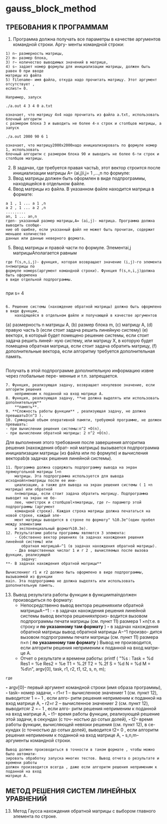 # gauss_block_method
## ТРЕБОВАНИЯ К ПРОГРАММАМ

1. Программа должна получать все параметры в качестве аргументов командной строки. Аргу-
    менты командной строки:

```
1) n– размерность матрицы,
2) m– размер блока,
3) r– количество выводимых значений в матрице,
4) s– задает номер формулы для инициализации матрицы, должен быть равен 0 при вводе
матрицы из файла
5) filename– имя файла, откуда надо прочитать матрицу. Этот аргумент отсутствует ,
еслиs!= 0.
```
```
Например, запуск
```
```
./a.out 4 3 4 0 a.txt
```
```
означает, что матрицу 4x4 надо прочитать из файла a.txt, использовать блочный алгоритм
с размером блока 3 и выводить не более 4-х строк и столбцов матрицы, а запуск
```
```
./a.out 2000 90 6 1
```
```
означает, что матрицу2000x2000надо инициализировать по формуле номер 1, использовать
блочный алгоритм с размером блока 90 и выводить не более 6-ти строк и столбцов матрицы.
```
2. В задачах, где требуется правая частьb, этот вектор строится после инициализации матрицы
    A= (ai,j)i,j= 1 ,...,n по формуле:
3. Ввод матрицы должен быть оформлен в виде подпрограммы, находящейся в отдельном файле.
4. Ввод матрицы из файла. В указанном файле находится матрица в формате:

```
a 1 , 1 ... a 1 ,n
a 2 , 1 ... a 2 ,n
.........
an, 1 ... an,n
гдеn- указанный размер матрицы,A= (ai,j)- матрица. Программа должна выводить сообще-
ние об ошибке, если указанный файл не может быть прочитан, содержит меньшее количество
данных или данные неверного формата.
```
5. Ввод матрицы и правой части по формуле. Элементai,j матрицыAполагается равным

```
где f(s,n,i,j)- функция, которая возвращает значение (i,j)-го элемента n×nматрицы по
формуле номерs(аргумент командной строки). Функция f(s,n,i,j)должна быть оформлена
в виде отдельной подпрограммы.
```
```
```
при s= 4
```

6. Решение системы (нахождение обратной матрицы) должно быть оформлено в виде функции,
    находящейся в отдельном файле и получающей в качестве аргументов

```
(a) размерность n матрицы A,
(b) размер блока m,
(c) матрицу A,
(d) правую часть b (если стоит задача решить линейную систему)
(e) векторx, в который будет помещено решение системы, если стоит задача решить линей-
ную систему, или матрицу X, в которую будет помещена обратная матрица, если стоит
задача обратить матрицу,
(f) дополнительные вектора, если алгоритму требуется дополнительная память.
```
```
Получать в этой подпрограмме дополнительную информацию извне через глобальные пере-
менные и т.п. запрещается.
```
7. Функция, реализующая задачу, возвращает ненулевое значение, если алгоритм решения
    неприменим к поданной на вход матрице A.
8. Функция, реализующая задачу, **не должна выделять или использовать дополнительную**
    **память**.
9. **Сложность работы функции** , реализующая задачу, не должна превышатьO(n^3 ).
10. Суммарный объем оперативной памяти, требуемой программе, не должен превышать:
- при вычислении решения системы:n^2 +O(n),
- при вычислении обратной матрицы: 2 n^2 +O(n).

```
Для выполнения этого требования после завершения алгоритма решения (нахождения обрат-
ной матрицы) вызывается подпрограмма инициализации матрицы (из файла или по формуле)
и вычисления вектораb(в задачах решения линейной системы).
```
11. Программа должна содержать подпрограмму вывода на экран прямоугольной матрицы l×n
    матрицы. Эта подпрограмма используется для вывода исходнойn×nматрицы после ее ини-
    циализации, а также для вывода на экран решения системы ( 1 ×n матрицы) или обратной
    n×nматрицы, если стоит задача обратить матрицу. Подпрограмма выводит на экран не бо-
    лее, чемrстрок и столбцовl×nматрицы, где r– параметр этой подпрограммы (аргумент
    командной строки). Каждая строка матрицы должна печататься на новой строке, каждый эле-
    мент матрицы выводится в строке по формату" %10.3e"(один пробел между элементами
    и экспоненциальный формат%10.3e).
12. Результатами работы программы являются 3 элемента:
    - Собственно вектор решенияx (в задачах нахождения решения линейной системы) или
       обратная матрицаA−^1 (в задачах нахождения обратной матрицы).
    - Два вещественных числаr 1 и r 2 , вычисляемых после вызова функции, реализующей
       задачу:
**- В задачах нахождения обратной матрицы**

Вычислениеr r1 и r2 должно быть оформлено в виде подпрограммы, вызываемой из функции
main. Эта подпрограмма не должна выделять или использовать дополнительную память.
```
13. Вывод результата работы функции в функцииmainдолжен производиться по формату:
    - Непосредственно вывод вектора решенияxили обратной матрицыA−^1 :
       **-** в задачах нахождения решения линейной системы вывод вектора решенияxпроиз-
          водится вызовом подпрограммы печати матрицы (см. пункт 11) размера 1 ×n(т.е. в
          строку и **по указанному там формату** )
       **-** в задачах нахождения обратной матрицы вывод обратной матрицы A−^1 произво-
          дится вызовом подпрограммы печати матрицы (см. пункт 11) размера n×n ( **по**
          **указанному там формату** )
Вывод не производится, если алгоритм решения неприменим к поданной на вход матри-
це A.
    - Отчет о результате и времени работы:
       printf (
       "%s : Task = %d Res1 = %e Res2 = %e T1 = %.2f T2 = %.2f S = %d N = %d M = %d\n",
       argv[0], task, r1, r2, t1, t2, s, n, m);

```
где
```
**-** argv[0]– первый аргумент командной строки (имя образа программы),
**-** task– номер задачи,
**-** r1=r 1 – вычисленное значениеr 1 (см. пункт 12), выводитсяr 1 =− 1 , если алго-
    ритм решения неприменим к поданной на вход матрице A,
**-** r2=r 2 – вычисленное значениеr 2 (см. пункт 12), выводитсяr 2 =− 1 , если алго-
    ритм решения неприменим к поданной на вход матрице A,
**-** t1– время работы функции, реализующей решение этой задачи, в секундах (с точ-
    ностью до сотых долей),
**-** t2– время работы функции, вычисляющей невязки решения (см. пункт 12), в се-
    кундах (с точностью до сотых долей), выводится t2= 0 , если алгоритм решения
    неприменим к поданной на вход матрице A,
**-** s,n,m– аргументы командной строки.

```
Вывод должен производиться в точности в таком формате , чтобы можно было автомати-
зировать обработку запуска многих тестов. Вывод отчета о результате и времени работы
должен производится всегда , даже если алгоритм решения неприменим к поданной на вход
матрице A.
```

## МЕТОД РЕШЕНИЯ СИСТЕМ ЛИНЕЙНЫХ УРАВНЕНИЙ
13. Метод Гаусса нахождения обратной матрицы с выбором главного элемента по строке.



